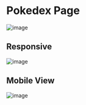 # Pokedex Page
![image](https://user-images.githubusercontent.com/24597559/161280999-7bec97fa-b7ab-4e26-8b05-21e3469a9ad1.png)

## Responsive
![image](https://user-images.githubusercontent.com/24597559/161281596-e62b62fa-50b8-4947-9188-08d78169a766.png)

## Mobile View
![image](https://user-images.githubusercontent.com/24597559/161281964-66021db9-dba7-4001-86d2-de9b1f7ba555.png)


